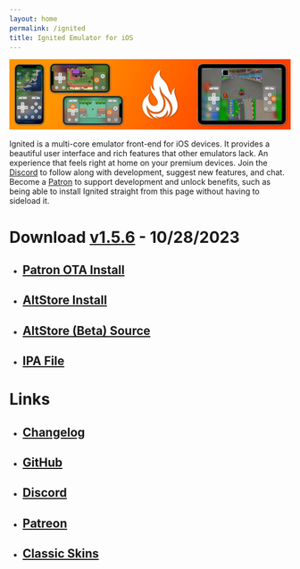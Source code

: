 ```yaml
---
layout: home
permalink: /ignited
title: Ignited Emulator for iOS
---
```


![Ignited Banner](/assets/images/ignited-banner.png)

Ignited is a multi-core emulator front-end for iOS devices. It provides a beautiful user interface and rich features that other emulators lack. An experience that feels right at home on your premium devices. Join the [Discord](https://discord.gg/qEtKFJt5dR) to follow along with development, suggest new features, and chat. Become a [Patron](https://patreon.com/litritt) to support development and unlock benefits, such as being able to install Ignited straight from this page without having to sideload it.

# Download [v1.5.6](https://github.com/LitRitt/Ignited/releases/latest) - 10/28/2023

- ## [Patron OTA Install](itms-services://?action=download-manifest&url=https://f005.backblazeb2.com/file/lit-apps/ignited/1.5.6/manifest.plist)
- ## [AltStore Install](altstore://install?url=https://f005.backblazeb2.com/file/lit-apps/ignited/1.5.6/Ignited.ipa)
- ## [AltStore (Beta) Source](altstore://source?url=https://apps.litritt.com)
- ## [IPA File](https://f005.backblazeb2.com/file/lit-apps/ignited/1.5.6/Ignited.ipa)

# Links

- ## [Changelog](https://litritt.com/ignited/releases)
- ## [GitHub](https://github.com/LitRitt/Ignited)
- ## [Discord](https://discord.gg/qEtKFJt5dR)
- ## [Patreon](https://patreon.com/litritt)
- ## [Classic Skins](https://litritt.com/ignited/classic-skins)